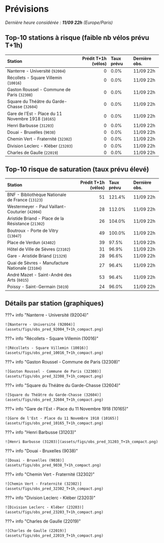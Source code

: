 # Prévisions

*Dernière heure considérée : **11/09 22h** (Europe/Paris)*

## Top-10 stations à risque (faible nb vélos prévu T+1h)

| Station                                             |   Prédit T+1h (vélos) | Taux prévu   | Dernière obs.   |
|:----------------------------------------------------|----------------------:|:-------------|:----------------|
| Nanterre - Université (`92004`)                     |                     0 | 0.0%         | 11/09 22h       |
| Récollets - Square Villemin (`10016`)               |                     0 | 0.0%         | 11/09 22h       |
| Gaston Roussel - Commune de Paris (`32308`)         |                     0 | 0.0%         | 11/09 22h       |
| Square du Théâtre du Garde-Chasse (`32604`)         |                     0 | 0.0%         | 11/09 22h       |
| Gare de l'Est - Place du 11 Novembre 1918 (`10165`) |                     0 | 0.0%         | 11/09 22h       |
| Henri Barbusse (`31203`)                            |                     0 | 0.0%         | 11/09 22h       |
| Douai - Bruxelles (`9038`)                          |                     0 | 0.0%         | 11/09 22h       |
| Chemin Vert - Fraternité (`32302`)                  |                     0 | 0.0%         | 11/09 22h       |
| Division Leclerc - Kléber (`23203`)                 |                     0 | 0.0%         | 11/09 22h       |
| Charles de Gaulle (`22019`)                         |                     0 | 0.0%         | 11/09 22h       |

## Top-10 risque de saturation (taux prévu élevé)

| Station                                            |   Prédit T+1h (vélos) | Taux prévu   | Dernière obs.   |
|:---------------------------------------------------|----------------------:|:-------------|:----------------|
| BNF - Bibliothèque Nationale de France (`13123`)   |                    51 | 121.4%       | 11/09 22h       |
| Westermeyer - Paul Vaillant-Couturier (`42004`)    |                    28 | 112.0%       | 11/09 22h       |
| Aristide Briand - Place de la Résistance (`21302`) |                    26 | 104.0%       | 11/09 22h       |
| Boutroux - Porte de Vitry (`13047`)                |                    49 | 100.0%       | 11/09 22h       |
| Place de Verdun (`43402`)                          |                    39 | 97.5%        | 11/09 22h       |
| Hôtel de Ville de Sèvres (`23102`)                 |                    31 | 96.9%        | 11/09 22h       |
| Gare - Aristide Briand (`21329`)                   |                    28 | 96.6%        | 11/09 22h       |
| Quai de Sèvres - Manufacture Nationale (`23104`)   |                    27 | 96.4%        | 11/09 22h       |
| André Mazet - Saint-André des Arts (`6015`)        |                    53 | 96.4%        | 11/09 22h       |
| Poissy - Saint-Germain (`5019`)                    |                    24 | 96.0%        | 11/09 22h       |

## Détails par station (graphiques)

???+ info "Nanterre - Université (92004)"

    ![Nanterre - Université (92004)](assets/figs/obs_pred_92004_T+1h_compact.png)

???+ info "Récollets - Square Villemin (10016)"

    ![Récollets - Square Villemin (10016)](assets/figs/obs_pred_10016_T+1h_compact.png)

???+ info "Gaston Roussel - Commune de Paris (32308)"

    ![Gaston Roussel - Commune de Paris (32308)](assets/figs/obs_pred_32308_T+1h_compact.png)

???+ info "Square du Théâtre du Garde-Chasse (32604)"

    ![Square du Théâtre du Garde-Chasse (32604)](assets/figs/obs_pred_32604_T+1h_compact.png)

???+ info "Gare de l'Est - Place du 11 Novembre 1918 (10165)"

    ![Gare de l'Est - Place du 11 Novembre 1918 (10165)](assets/figs/obs_pred_10165_T+1h_compact.png)

???+ info "Henri Barbusse (31203)"

    ![Henri Barbusse (31203)](assets/figs/obs_pred_31203_T+1h_compact.png)

???+ info "Douai - Bruxelles (9038)"

    ![Douai - Bruxelles (9038)](assets/figs/obs_pred_9038_T+1h_compact.png)

???+ info "Chemin Vert - Fraternité (32302)"

    ![Chemin Vert - Fraternité (32302)](assets/figs/obs_pred_32302_T+1h_compact.png)

???+ info "Division Leclerc - Kléber (23203)"

    ![Division Leclerc - Kléber (23203)](assets/figs/obs_pred_23203_T+1h_compact.png)

???+ info "Charles de Gaulle (22019)"

    ![Charles de Gaulle (22019)](assets/figs/obs_pred_22019_T+1h_compact.png)

